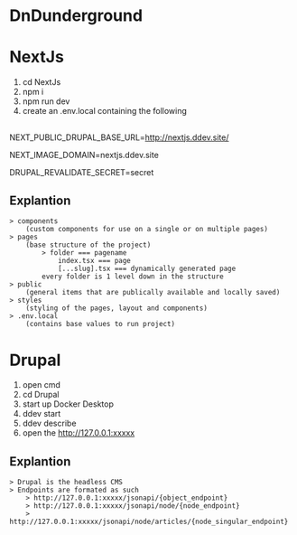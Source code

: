 # DnDunderground
    
# NextJs
1) cd NextJs
2) npm i
3) npm run dev
4) create an .env.local containing the following

##
NEXT_PUBLIC_DRUPAL_BASE_URL=http://nextjs.ddev.site/

NEXT_IMAGE_DOMAIN=nextjs.ddev.site

DRUPAL_REVALIDATE_SECRET=secret
##

## Explantion
    > components
        (custom components for use on a single or on multiple pages)
    > pages
        (base structure of the project)
            > folder === pagename
                index.tsx === page
                [...slug].tsx === dynamically generated page
            every folder is 1 level down in the structure
    > public 
        (general items that are publically available and locally saved)
    > styles
        (styling of the pages, layout and components)
    > .env.local
        (contains base values to run project)
# Drupal
1) open cmd
2) cd Drupal
3) start up Docker Desktop
4) ddev start
5) ddev describe 
6) open the  http://127.0.0.1:xxxxx
## Explantion
    > Drupal is the headless CMS 
    > Endpoints are formated as such
        > http://127.0.0.1:xxxxx/jsonapi/{object_endpoint}
        > http://127.0.0.1:xxxxx/jsonapi/node/{node_endpoint}
        > http://127.0.0.1:xxxxx/jsonapi/node/articles/{node_singular_endpoint}






